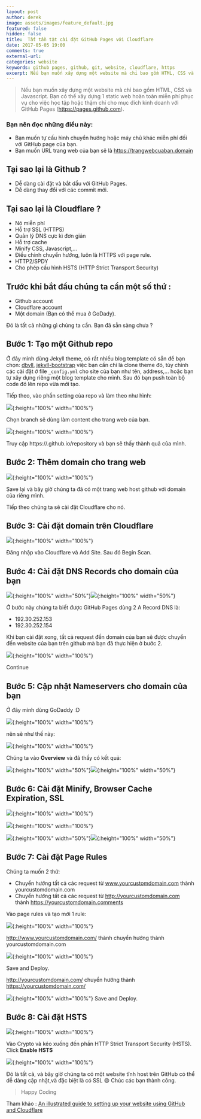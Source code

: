 ```yaml
---
layout: post
author: derek
image: assets/images/feature_default.jpg
featured: false
hidden: false
title:  Tất tần tật cài đặt GitHub Pages với Cloudflare
date: 2017-05-05 19:00
comments: true
external-url:
categories: website
keywords: github pages, github, git, website, cloudflare, https
excerpt: Nếu bạn muốn xây dựng một website mà chỉ bao gồm HTML, CSS và Javascript. Bạn có thể xây dựng 1 static web hoàn toàn miễn phí phục vụ cho việc học tập hoặc thậm chí cho mục đích kinh doanh với GitHub Pages(https://pages.github.com).
---
```

>Nếu bạn muốn xây dựng một website mà chỉ bao gồm HTML, CSS và Javascript. Bạn có thể xây dựng 1 static web hoàn toàn miễn phí phục vụ cho việc học tập hoặc thậm chí cho mục đích kinh doanh với GitHub Pages (https://pages.github.com).

### Bạn nên đọc những điều này:

- Bạn muốn tự cấu hình chuyển hướng hoặc máy chủ khác miễn phí đối với GitHub page của bạn.
- Bạn muốn URL trang web của bạn sẽ là https://trangwebcuaban.domain

## Tại sao lại là Github ?

- Dễ dàng cài đặt và bắt dầu với GitHub Pages.
- Dễ dàng thay đổi với các commit mới.

## Tại sao lại là Cloudflare ?

- Nó miễn phí
- Hỗ trợ SSL (HTTPS)
- Quản lý DNS cực kì đơn giản
- Hỗ trợ cache
- Minify CSS, Javascript,...
- Điều chỉnh chuyển hướng, luôn là HTTPS với page rule.
- HTTP2/SPDY
- Cho phép cấu hình HSTS (HTTP Strict Transport Security)

## Trước khi bắt đầu chúng ta cần một số thứ :

- Github account
- Cloudflare account
- Một domain (Bạn có thể mua ở GoDady).

Đó là tất cả những gì chúng ta cần. Bạn đã sẵn sàng chưa ?

## Bước 1: Tạo một Github repo

Ở đây mình dùng Jekyll theme, có rất nhiều blog template có sẵn để bạn chọn: [dbyll](https://github.com/dbtek/dbyll-ghost), [jekyll-bootstrap](https://github.com/plusjade/jekyll-bootstrap/) việc bạn cần chỉ là clone theme đó, tùy chỉnh các cài đặt ở file `_config.yml` cho site của bạn như tên, address,... hoặc bạn tự xây dựng riêng một blog template cho mình. Sau đó bạn push toàn bộ code đó lên repo vừa mới tạo.

Tiếp theo, vào phần setting của repo và làm theo như hình:

![](/assets/github-1.png){:height="100%" width="100%"}

Chọn branch sẽ dùng làm content cho trang web của bạn.

![](/assets/github-2.png){:height="100%" width="100%"}

Truy cập https://<yourgithubusername>.github.io/repository và bạn sẽ thấy thành quả của mình.

## Bước 2: Thêm domain cho trang web

![](/assets/github-3.png){:height="100%" width="100%"}

Save lại và bây giờ chúng ta đã có một trang web host github với domain của riêng mình.

Tiếp theo chúng ta sẽ cài đặt Cloudflare cho nó.

## Bước 3: Cài đặt domain trên Cloudflare

![](/assets/github-4.png){:height="100%" width="100%"}

Đăng nhập vào Cloudflare và Add Site. Sau đó Begin Scan.

## Bước 4: Cài đặt DNS Records cho domain của bạn

![](/assets/github-5.png){:height="100%" width="50%"}![](/assets/github-6.png){:height="100%" width="50%"}

Ở bước này chúng ta biết được GitHub Pages dùng 2 A Record DNS là:
- 192.30.252.153
- 192.30.252.154

Khi  bạn cài đặt xong, tất cả request đến domain của bạn sẽ được chuyển đến website của bạn trên github mà bạn đã thực hiện ở bước 2.

![](/assets/github-7.png){:height="100%" width="100%"}

Continue

## Bước 5: Cập nhật Nameservers cho domain của bạn

Ở đây mình dùng GoDaddy :D

![](/assets/github-8.png){:height="100%" width="100%"}

nên sẽ như thế này:

![](/assets/github-9.png){:height="100%" width="100%"}

Chúng ta vào **Overview** và đã thấy có kết quả:


![](/assets/github-10.png){:height="100%" width="50%"}![](/assets/github-11.png){:height="100%" width="50%"}

## Bước 6: Cài đặt Minify, Browser Cache Expiration, SSL

![](/assets/github-12.png){:height="100%" width="100%"}

![](/assets/github-13.png){:height="100%" width="100%"}

![](/assets/github-14.png){:height="100%" width="50%"}![](/assets/github-15.png){:height="100%" width="50%"}

## Bước 7: Cài đặt Page Rules

Chúng ta muốn 2 thứ:

- Chuyển hướng tất cả các request từ www.yourcustomdomain.com thành yourcustomdomain.com
- Chuyển hướng tất cả các request từ http://yourcustomdomain.com thành https://yourcustomdomain.comments

Vào page rules và tạo mới 1 rule:

![](/assets/github-16.png){:height="100%" width="100%"}

http://www.yourcustomdomain.com/ thành chuyển hướng thành yourcustomdomain.com

![](/assets/github-17.png){:height="100%" width="100%"}

Save and Deploy.

http://yourcustomdomain.com/ chuyển hướng thành https://yourcustomdomain.com/

![](/assets/github-18.png){:height="100%" width="100%"}
Save and Deploy.

## Bước 8: Cài đặt HSTS

![](/assets/github-19.png){:height="100%" width="100%"}

Vào Crypto và kéo xuống đến phần HTTP Strict Transport Security (HSTS). Click **Enable HSTS**

![](/assets/github-20.png){:height="100%" width="100%"}


Đó là tất cả, và bây giờ chúng ta có một website tĩnh host trên GitHub có thể dễ dàng cập nhật,và đặc biệt là có SSL :smile: Chúc các bạn thành công.

>Happy Coding

Tham khảo : [An illustrated guide to setting up your website using GitHub and Cloudflare](https://medium.freecodecamp.com/an-illustrated-guide-for-setting-up-your-website-using-github-cloudflare-5a7a11ca9465)





